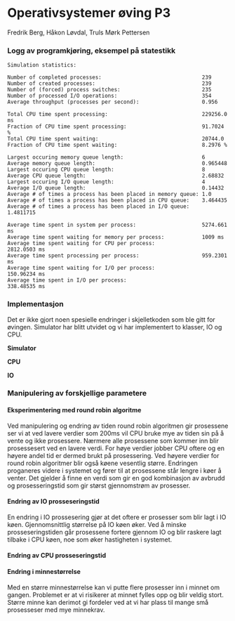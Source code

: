 

# Operativsystemer øving P3
Fredrik Berg, Håkon Løvdal, Truls Mørk Pettersen

### Logg av programkjøring, eksempel på statestikk

	Simulation statistics:
	
	Number of completed processes:                                239
	Number of created processes:                                  239
	Number of (forced) process switches:                          235
	Number of processed I/O operations:                           354
	Average throughput (processes per second):                    0.956
	
	Total CPU time spent processing:                              229256.0 ms
	Fraction of CPU time spent processing:                        91.7024 %
	Total CPU time spent waiting:                                 20744.0
	Fraction of CPU time spent waiting:                           8.2976 %
	
	Largest occuring memory queue length:                         6
	Average memory queue length:                                  0.965448
	Largest occuring CPU queue length:                            8
	Average CPU queue length:                                     2.68832
	Largest occuring I/O queue length:                            4
	Average I/O queue length:                                     0.14432
	Average # of times a process has been placed in memory queue: 1.0
	Average # of times a process has been placed in CPU queue:    3.464435
	Average # of times a process has been placed in I/O queue:    1.4811715
	
	Average time spent in system per process:                     5274.661 ms
	Average time spent waiting for memory per process:            1009 ms
	Average time spent waiting for CPU per process:               2812.0503 ms
	Average time spent processing per process:                    959.2301 ms
	Average time spent waiting for I/O per process:               150.96234 ms
	Average time spent in I/O per process:                        338.48535 ms

### Implementasjon

Det er ikke gjort noen spesielle endringer i skjelletkoden som ble gitt for øvingen. Simulator har blitt utvidet og vi har implementert to klasser, IO og CPU.

**Simulator**


**CPU**


**IO**



### Manipulering av forskjellige parametere

#### Eksperimentering med round robin algoritme
Ved manipulering og endring av tiden round robin algoritmen gir prosessene ser vi at ved lavere verdier som 200ms vil CPU bruke mye av tiden sin på å vente og ikke prosessere.
Nærmere alle prosessene som kommer inn blir prosessesert ved en lavere verdi. For høye verdier jobber CPU oftere og en høyere andel tid er dermed brukt på prosessering.
Ved høyere verdier for round robin algoritmer blir også køene vesentlig større. Endringen proganeres videre i systemet og fører til at prosessene står lengre i køer å venter.
Det gjelder å finne en verdi som gir en god kombinasjon av avbrudd og prosesseringstid som gir størst gjennomstrøm av prosesser.


#### Endring av IO prosseseringstid
En endring i IO prossesering gjør at det oftere er prosesser som blir lagt i IO køen. Gjennomsnittlig størrelse på IO køen øker.
Ved å minske prosseseringstiden går prosessene fortere gjennom IO og blir raskere lagt tilbake i CPU køen, noe som øker hastigheten i systemet.


#### Endring av CPU prosseseringstid



#### Endring i minnestørrelse
Med en større minnestørrelse kan vi putte flere prosesser inn i minnet om gangen. Problemet er at vi risikerer at minnet fylles opp og blir veldig stort.
Større minne kan derimot gi fordeler ved at vi har plass til mange små prosesseser med mye minnekrav. 